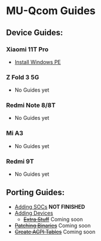 # MU-Qcom Guides

## Device Guides:

### Xiaomi 11T Pro

   - [Install Windows PE](https://github.com/Robotix22/MU-Qcom-Guides/blob/main/Xiaomi-11T-Pro/WinPE.md)

### Z Fold 3 5G

   - No Guides yet

### Redmi Note 8/8T

   - No Guides yet

### Mi A3

   - No Guides yet

### Redmi 9T

   - No Guides yet

## Porting Guides:

   - [Adding SOCs](https://github.com/Robotix22/MU-Qcom-Guides/blob/main/Porting/SOC.md) **NOT FINISHED**
   - [Adding Devices](https://github.com/Robotix22/MU-Qcom-Guides/blob/main/Porting/Device.md)
       - ~~[Extra Stuff]()~~ Coming soon
   - ~~[Patching Binaries]()~~ Coming soon
   - ~~[Create ACPI Tables]()~~ Coming soon

